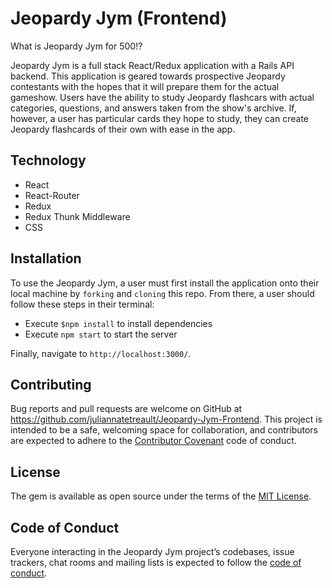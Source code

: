 # Jeopardy Jym (Frontend)

What is Jeopardy Jym for 500!? 

Jeopardy Jym is a full stack React/Redux application with a Rails API backend. This application is geared towards prospective Jeopardy contestants with the hopes that it will prepare them for the actual gameshow. Users have the ability to study Jeopardy flashcars with actual categories, questions, and answers taken from the show's archive. If, however, a user has particular cards they hope to study, they can create Jeopardy flashcards of their own with ease in the app.

## Technology

- React
- React-Router
- Redux
- Redux Thunk Middleware 
- CSS

## Installation

To use the Jeopardy Jym, a user must first install the application onto their local machine by `forking` and `cloning` this repo. From there, a user should follow these steps in their terminal:

- Execute `$npm install` to install dependencies 
- Execute `npm start` to start the server 

Finally, navigate to `http://localhost:3000/`.

## Contributing

Bug reports and pull requests are welcome on GitHub at https://github.com/juliannatetreault/Jeopardy-Jym-Frontend. This project is intended to be a safe, welcoming space for collaboration, and contributors are expected to adhere to the [Contributor Covenant](http://contributor-covenant.org) code of conduct.

## License

The gem is available as open source under the terms of the [MIT License](https://opensource.org/licenses/MIT).

## Code of Conduct

Everyone interacting in the Jeopardy Jym project’s codebases, issue trackers, chat rooms and mailing lists is expected to follow the [code of conduct](https://github.com/juliannatetreault/Jeopardy-Jym-Frontend/blob/master/CODE_OF_CONDUCT.md).
